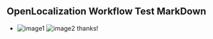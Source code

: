 ## OpenLocalization Workflow Test MarkDown
* ![image1](.\33f1bdba-ee6a-4773-aafe-123beaa8517e.PNG)   ![image2](.\bac27adf-1753-4a85-b46b-373b75fa3e64.png) 
thanks!